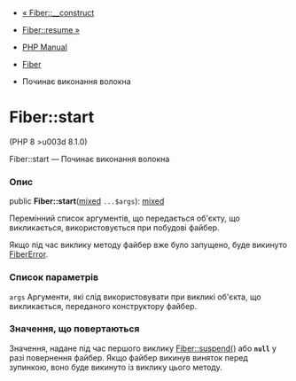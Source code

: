- [« Fiber::\_\_construct](fiber.construct.md)
- [Fiber::resume »](fiber.resume.md)

- [PHP Manual](index.md)
- [Fiber](class.fiber.md)
- Починає виконання волокна

# Fiber::start

(PHP 8 \>u003d 8.1.0)

Fiber::start — Починає виконання волокна

### Опис

public
**Fiber::start**([mixed](language.types.declarations.md#language.types.declarations.mixed)
`...$args`):
[mixed](language.types.declarations.md#language.types.declarations.mixed)

Перемінний список аргументів, що передається об'єкту, що викликається,
використовується при побудові файбер.

Якщо під час виклику методу файбер вже було запущено, буде викинуто
[FiberError](class.fibererror.md).

### Список параметрів

`args`
Аргументи, які слід використовувати при викликі об'єкта, що викликається,
переданого конструктору файбер.

### Значення, що повертаються

Значення, надане під час першого виклику
[Fiber::suspend()](fiber.suspend.md) або **`null`** у разі повернення
файбер. Якщо файбер викинув виняток перед зупинкою, воно буде
викинуто із виклику цього методу.
